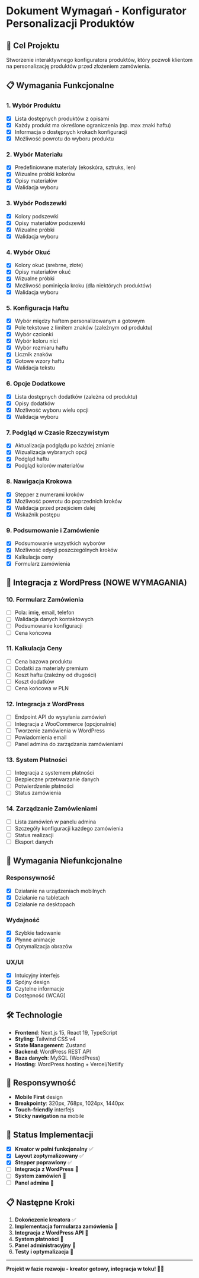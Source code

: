 # Dokument Wymagań - Konfigurator Personalizacji Produktów

## 🎯 Cel Projektu
Stworzenie interaktywnego konfiguratora produktów, który pozwoli klientom na personalizację produktów przed złożeniem zamówienia.

## 📋 Wymagania Funkcjonalne

### 1. **Wybór Produktu**
- [x] Lista dostępnych produktów z opisami
- [x] Każdy produkt ma określone ograniczenia (np. max znaki haftu)
- [x] Informacja o dostępnych krokach konfiguracji
- [x] Możliwość powrotu do wyboru produktu

### 2. **Wybór Materiału**
- [x] Predefiniowane materiały (ekoskóra, sztruks, len)
- [x] Wizualne próbki kolorów
- [x] Opisy materiałów
- [x] Walidacja wyboru

### 3. **Wybór Podszewki**
- [x] Kolory podszewki
- [x] Opisy materiałów podszewki
- [x] Wizualne próbki
- [x] Walidacja wyboru

### 4. **Wybór Okuć**
- [x] Kolory okuć (srebrne, złote)
- [x] Opisy materiałów okuć
- [x] Wizualne próbki
- [x] Możliwość pominięcia kroku (dla niektórych produktów)
- [x] Walidacja wyboru

### 5. **Konfiguracja Haftu**
- [x] Wybór między haftem personalizowanym a gotowym
- [x] Pole tekstowe z limitem znaków (zależnym od produktu)
- [x] Wybór czcionki
- [x] Wybór koloru nici
- [x] Wybór rozmiaru haftu
- [x] Licznik znaków
- [x] Gotowe wzory haftu
- [x] Walidacja tekstu

### 6. **Opcje Dodatkowe**
- [x] Lista dostępnych dodatków (zależna od produktu)
- [x] Opisy dodatków
- [x] Możliwość wyboru wielu opcji
- [x] Walidacja wyboru

### 7. **Podgląd w Czasie Rzeczywistym**
- [x] Aktualizacja podglądu po każdej zmianie
- [x] Wizualizacja wybranych opcji
- [x] Podgląd haftu
- [x] Podgląd kolorów materiałów

### 8. **Nawigacja Krokowa**
- [x] Stepper z numerami kroków
- [x] Możliwość powrotu do poprzednich kroków
- [x] Walidacja przed przejściem dalej
- [x] Wskaźnik postępu

### 9. **Podsumowanie i Zamówienie**
- [x] Podsumowanie wszystkich wyborów
- [x] Możliwość edycji poszczególnych kroków
- [x] Kalkulacja ceny
- [x] Formularz zamówienia

## 🔗 **Integracja z WordPress (NOWE WYMAGANIA)**

### 10. **Formularz Zamówienia**
- [ ] Pola: imię, email, telefon
- [ ] Walidacja danych kontaktowych
- [ ] Podsumowanie konfiguracji
- [ ] Cena końcowa

### 11. **Kalkulacja Ceny**
- [ ] Cena bazowa produktu
- [ ] Dodatki za materiały premium
- [ ] Koszt haftu (zależny od długości)
- [ ] Koszt dodatków
- [ ] Cena końcowa w PLN

### 12. **Integracja z WordPress**
- [ ] Endpoint API do wysyłania zamówień
- [ ] Integracja z WooCommerce (opcjonalnie)
- [ ] Tworzenie zamówienia w WordPress
- [ ] Powiadomienia email
- [ ] Panel admina do zarządzania zamówieniami

### 13. **System Płatności**
- [ ] Integracja z systemem płatności
- [ ] Bezpieczne przetwarzanie danych
- [ ] Potwierdzenie płatności
- [ ] Status zamówienia

### 14. **Zarządzanie Zamówieniami**
- [ ] Lista zamówień w panelu admina
- [ ] Szczegóły konfiguracji każdego zamówienia
- [ ] Status realizacji
- [ ] Eksport danych

## 🎨 Wymagania Niefunkcjonalne

### **Responsywność**
- [x] Działanie na urządzeniach mobilnych
- [x] Działanie na tabletach
- [x] Działanie na desktopach

### **Wydajność**
- [x] Szybkie ładowanie
- [x] Płynne animacje
- [x] Optymalizacja obrazów

### **UX/UI**
- [x] Intuicyjny interfejs
- [x] Spójny design
- [x] Czytelne informacje
- [x] Dostępność (WCAG)

## 🛠️ Technologie

- **Frontend**: Next.js 15, React 19, TypeScript
- **Styling**: Tailwind CSS v4
- **State Management**: Zustand
- **Backend**: WordPress REST API
- **Baza danych**: MySQL (WordPress)
- **Hosting**: WordPress hosting + Vercel/Netlify

## 📱 Responsywność

- **Mobile First** design
- **Breakpointy**: 320px, 768px, 1024px, 1440px
- **Touch-friendly** interfejs
- **Sticky navigation** na mobile

## 🚀 Status Implementacji

- [x] **Kreator w pełni funkcjonalny** ✅
- [x] **Layout zoptymalizowany** ✅
- [x] **Stepper poprawiony** ✅
- [ ] **Integracja z WordPress** 🔄
- [ ] **System zamówień** 🔄
- [ ] **Panel admina** 🔄

## 📋 Następne Kroki

1. **Dokończenie kreatora** ✅
2. **Implementacja formularza zamówienia** 🔄
3. **Integracja z WordPress API** 🔄
4. **System płatności** 🔄
5. **Panel administracyjny** 🔄
6. **Testy i optymalizacja** 🔄

---

**Projekt w fazie rozwoju - kreator gotowy, integracja w toku! 🎨✨**
